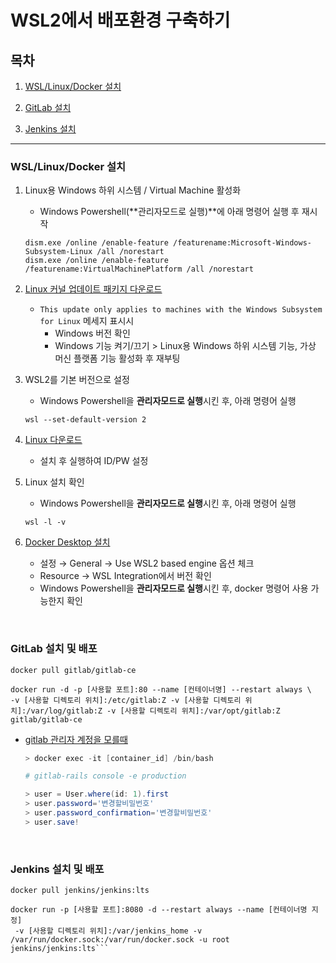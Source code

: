 # WSL2에서 배포환경 구축하기

## 목차

1. [WSL/Linux/Docker 설치](#wsllinuxdocker-설치)

2. [GitLab 설치](#gitlab-설치)

3. [Jenkins 설치](#jenkins-설치)

---

### WSL/Linux/Docker 설치

1. Linux용 Windows 하위 시스템 / Virtual Machine 활성화

    - Windows Powershell(**관리자모드로 실행)**에 아래 명령어 실행 후 재시작

   ```shell
   dism.exe /online /enable-feature /featurename:Microsoft-Windows-Subsystem-Linux /all /norestart
   dism.exe /online /enable-feature /featurename:VirtualMachinePlatform /all /norestart
   ```

2. [Linux 커널 업데이트 패키지 다운로드](https://docs.microsoft.com/ko-kr/windows/wsl/install-manual#step-4---download-the-linux-kernel-update-package)
    - `This update only applies to machines with the Windows Subsystem for Linux` 메세지 표시시
        - Windows 버전 확인
        - Windows 기능 켜기/끄기 > Linux용 Windows 하위 시스템 기능, 가상 머신 플랫폼 기능 활성화 후 재부팅
3. WSL2를 기본 버전으로 설정

    - Windows Powershell을 **관리자모드로 실행**시킨 후, 아래 명령어 실행

   ```shell
   wsl --set-default-version 2
   ```

4. [Linux 다운로드](https://www.microsoft.com/ko-kr/p/ubuntu-2004-lts/9n6svws3rx71?activetab=pivot:overviewtab)
    - 설치 후 실행하여 ID/PW 설정
5. Linux 설치 확인

    - Windows Powershell을 **관리자모드로 실행**시킨 후, 아래 명령어 실행

   ```shell
   wsl -l -v
   ```

6. [Docker Desktop 설치](https://hub.docker.com/editions/community/docker-ce-desktop-windows)
    - 설정 → General → Use WSL2 based engine 옵션 체크
    - Resource → WSL Integration에서 버전 확인
    - Windows Powershell을 **관리자모드로 실행**시킨 후, docker 명령어 사용 가능한지 확인

<br>

### GitLab 설치 및 배포

```shell
docker pull gitlab/gitlab-ce

docker run -d -p [사용할 포트]:80 --name [컨테이너명] --restart always \
-v [사용할 디렉토리 위치]:/etc/gitlab:Z -v [사용할 디렉토리 위치]:/var/log/gitlab:Z -v [사용할 디렉토리 위치]:/var/opt/gitlab:Z 
gitlab/gitlab-ce
```

- [gitlab 관리자 계정을 모를때](https://simryang.tistory.com/entry/gitlab-관리자-비밀번호-변경)

  ```powershell
  > docker exec -it [container_id] /bin/bash

  # gitlab-rails console -e production

  > user = User.where(id: 1).first
  > user.password='변경할비밀번호'
  > user.password_confirmation='변경할비밀번호'
  > user.save!
  ```

<br>

### Jenkins 설치 및 배포

```shell
docker pull jenkins/jenkins:lts

docker run -p [사용할 포트]:8080 -d --restart always --name [컨테이너명 지정] 
 -v [사용할 디렉토리 위치]:/var/jenkins_home -v /var/run/docker.sock:/var/run/docker.sock -u root jenkins/jenkins:lts```